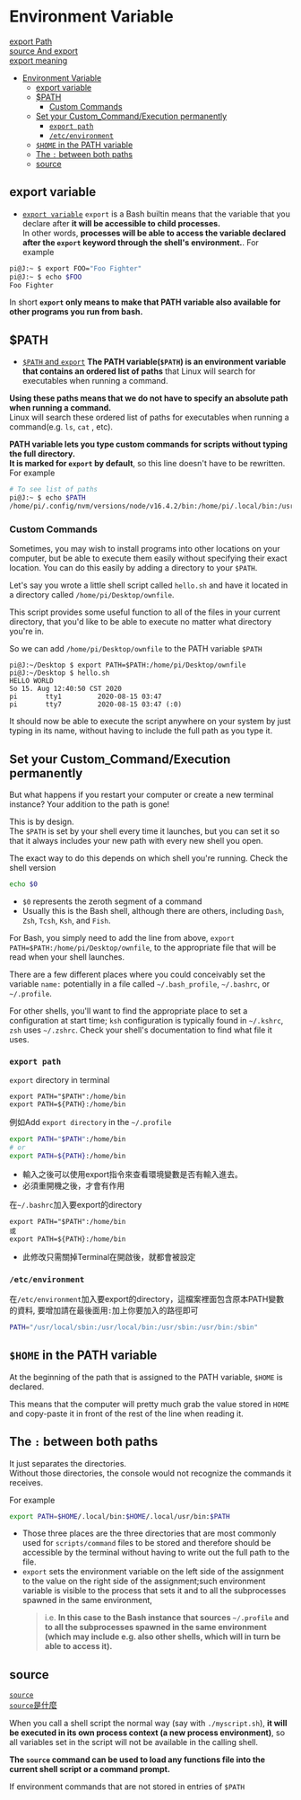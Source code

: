 # Environment Variable

[export Path](https://askubuntu.com/questions/833922/what-does-the-export-path-line-in-bashrc-do)  
[source And export](https://askubuntu.com/questions/862236/source-vs-export-vs-export-ld-library-path)  
[export meaning](https://askubuntu.com/questions/720678/what-does-export-path-somethingpath-mean)  

- [Environment Variable](#environment-variable)
  - [export variable](#export-variable)
  - [$PATH](#path)
    - [Custom Commands](#custom-commands)
  - [Set your Custom_Command/Execution permanently](#set-your-custom_commandexecution-permanently)
    - [`export path`](#export-path)
    - [`/etc/environment`](#etcenvironment)
  - [`$HOME` in the PATH variable](#home-in-the-path-variable)
  - [The `:` between both paths](#the--between-both-paths)
  - [source](#source)
## export variable

- [`export variable`](https://dotblogs.com.tw/grayyin/2019/06/25/142934) 
`export` is a Bash builtin means that the variable that you declare after **it will be accessible to child processes.**   
In other words, **processes will be able to access the variable declared after the `export` keyword through the shell's environment.**. For example  
```bash 
pi@J:~ $ export FOO="Foo Fighter"
pi@J:~ $ echo $FOO
Foo Fighter
```
In short **`export` only means to make that PATH variable also available for other programs you run from bash.**

## $PATH
- [`$PATH` and `export`](https://opensource.com/article/17/6/set-path-linux)
**The PATH variable(`$PATH`) is an environment variable that contains an ordered list of paths** that Linux will search for executables when running a command.

**Using these paths means that we do not have to specify an absolute path when running a command.**   
Linux will search these ordered list of paths for executables when running a command(e.g. `ls`, `cat` , etc).

**PATH variable lets you type custom commands for scripts without typing the full directory.**  
**It is marked for `export` by default**, so this line doesn't have to be rewritten. For example
```bash
# To see list of paths
pi@J:~ $ echo $PATH
/home/pi/.config/nvm/versions/node/v16.4.2/bin:/home/pi/.local/bin:/usr/local/sbin:/usr/local/bin:/usr/sbin:/usr/bin:/sbin:/bin:/usr/local/games:/usr/games:/snap/bin
```

### Custom Commands

Sometimes, you may wish to install programs into other locations on your computer, but be able to execute them easily without specifying their exact location. You can do this easily by adding a directory to your `$PATH`. 

Let's say you wrote a little shell script called `hello.sh` and have it located in a directory called `/home/pi/Desktop/ownfile`.   

This script provides some useful function to all of the files in your current directory, that you'd like to be able to execute no matter what directory you're in.

So we can add `/home/pi/Desktop/ownfile` to the PATH variable `$PATH`  
```console
pi@J:~/Desktop $ export PATH=$PATH:/home/pi/Desktop/ownfile
pi@J:~/Desktop $ hello.sh
HELLO WORLD
So 15. Aug 12:40:50 CST 2020
pi       tty1         2020-08-15 03:47
pi       tty7         2020-08-15 03:47 (:0)
```
It should now be able to execute the script anywhere on your system by just typing in its name, without having to include the full path as you type it.

## Set your Custom_Command/Execution permanently
But what happens if you restart your computer or create a new terminal instance? Your addition to the path is gone! 

This is by design.   
The `$PATH` is set by your shell every time it launches, but you can set it so that it always includes your new path with every new shell you open. 

The exact way to do this depends on which shell you're running. Check the shell version 
```bash
echo $0
```
- `$0` represents the zeroth segment of a command
- Usually this is the Bash shell, although there are others, including `Dash`, `Zsh`, `Tcsh`, `Ksh`, and `Fish`.

For Bash, you simply need to add the line from above, `export PATH=$PATH:/home/pi/Desktop/ownfile`, to the appropriate file that will be read when your shell launches. 

There are a few different places where you could conceivably set the variable `name:` potentially in a file called `~/.bash_profile`, `~/.bashrc`, or `~/.profile`. 

For other shells, you'll want to find the appropriate place to set a configuration at start time; `ksh` configuration is typically found in `~/.kshrc`, `zsh` uses `~/.zshrc`. Check your shell's documentation to find what file it uses.


### `export path`

`export` directory in terminal 
```console
export PATH="$PATH":/home/bin
export PATH=${PATH}:/home/bin
```

例如Add `export directory` in the `~/.profile`
```bash
export PATH="$PATH":/home/bin
# or 
export PATH=${PATH}:/home/bin
```
- 輸入之後可以使用export指令來查看環境變數是否有輸入進去。
- 必須重開機之後，才會有作用

在`~/.bashrc`加入要export的directory
```console
export PATH="$PATH":/home/bin
或
export PATH=${PATH}:/home/bin
```
- 此修改只需關掉Terminal在開啟後，就都會被設定

### `/etc/environment`

在`/etc/environment`加入要export的directory，這檔案裡面包含原本PATH變數的資料, 要增加請在最後面用`:`加上你要加入的路徑即可
```bash
PATH="/usr/local/sbin:/usr/local/bin:/usr/sbin:/usr/bin:/sbin"
```

## `$HOME` in the PATH variable

At the beginning of the path that is assigned to the PATH variable, `$HOME` is declared. 

This means that the computer will pretty much grab the value stored in `HOME` and copy-paste it in front of the rest of the line when reading it.

## The `:` between both paths
It just separates the directories.  
Without those directories, the console would not recognize the commands it receives.    

For example
```bash
export PATH=$HOME/.local/bin:$HOME/.local/usr/bin:$PATH
```
- Those three places are the three directories that are most commonly used for `scripts/command` files to be stored and therefore should be accessible by the terminal without having to write out the full path to the file.
- `export` sets the environment variable on the left side of the assignment to the value on the right side of the assignment;such environment variable is visible to the process that sets it and to all the subprocesses spawned in the same environment,   
   > i.e. **In this case to the Bash instance that sources `~/.profile` and to all the subprocesses spawned in the same environment (which may include e.g. also other shells, which will in turn be able to access it).**

## source
[`source`](https://bash.cyberciti.biz/guide/Source_command)   
[`source`是什麼](https://dotblogs.com.tw/newmonkey48/2015/04/22/151119)   

When you call a shell script the normal way (say with `./myscript.sh`), **it will be executed in its own process context (a new process environment)**, so all variables set in the script will not be available in the calling shell.  

**The `source` command can be used to load any functions file into the current shell script or a command prompt.** 

If environment commands that are not stored in entries of `$PATH` 





